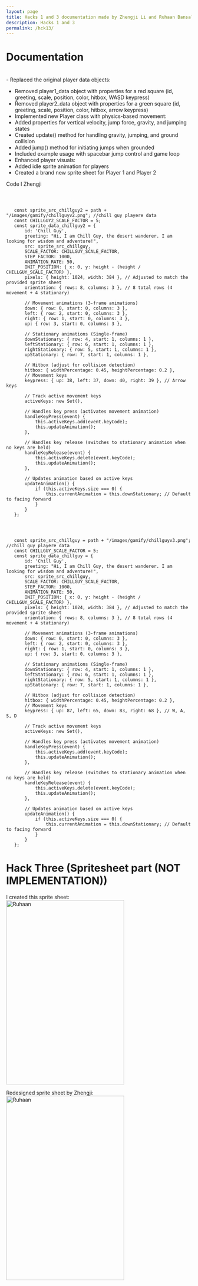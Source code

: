 ```yaml
---
layout: page
title: Hacks 1 and 3 documentation made by Zhengji Li and Ruhaan Bansal
description: Hacks 1 and 3
permalink: /hck13/
---
```


# Documentation
<br> - Replaced the original player data objects:<br>
 - Removed player1_data object with properties for a red square (id, greeting, scale, position, color, hitbox, WASD keypress)<br>
 - Removed player2_data object with properties for a green square (id, greeting, scale, position, color, hitbox, arrow keypress)<br>
 - Implemented new Player class with physics-based movement:<br>
 - Added properties for vertical velocity, jump force, gravity, and jumping states<br>
 - Created update() method for handling gravity, jumping, and ground collision<br>
 - Added jump() method for initiating jumps when grounded<br>
 - Included example usage with spacebar jump control and game loop<br>
 - Enhanced player visuals:<br>
 - Added idle sprite animation for players<br>
 - Created a brand new sprite sheet for Player 1 and Player 2<br>



Code I Zhengji <br>


 ```
 


    const sprite_src_chillguy2 = path + "/images/gamify/chillguyv2.png"; //chill guy playere data
    const CHILLGUY2_SCALE_FACTOR = 5;
    const sprite_data_chillguy2 = {
        id: 'Chill Guy',
        greeting: "Hi, I am Chill Guy, the desert wanderer. I am looking for wisdom and adventure!",
        src: sprite_src_chillguy,
        SCALE_FACTOR: CHILLGUY_SCALE_FACTOR,
        STEP_FACTOR: 1000,
        ANIMATION_RATE: 50,
        INIT_POSITION: { x: 0, y: height - (height / CHILLGUY_SCALE_FACTOR) }, 
        pixels: { height: 1024, width: 384 }, // Adjusted to match the provided sprite sheet
        orientation: { rows: 8, columns: 3 }, // 8 total rows (4 movement + 4 stationary)

        // Movement animations (3-frame animations)
        down: { row: 0, start: 0, columns: 3 },
        left: { row: 2, start: 0, columns: 3 },
        right: { row: 1, start: 0, columns: 3 },
        up: { row: 3, start: 0, columns: 3 },

        // Stationary animations (Single-frame)
        downStationary: { row: 4, start: 1, columns: 1 },
        leftStationary: { row: 6, start: 1, columns: 1 },
        rightStationary: { row: 5, start: 1, columns: 1 },
        upStationary: { row: 7, start: 1, columns: 1 },

        // Hitbox (adjust for collision detection)
        hitbox: { widthPercentage: 0.45, heightPercentage: 0.2 },
        // Movement keys
        keypress: { up: 38, left: 37, down: 40, right: 39 }, // Arrow keys

        // Track active movement keys
        activeKeys: new Set(),

        // Handles key press (activates movement animation)
        handleKeyPress(event) {
            this.activeKeys.add(event.keyCode);
            this.updateAnimation();
        },

        // Handles key release (switches to stationary animation when no keys are held)
        handleKeyRelease(event) {
            this.activeKeys.delete(event.keyCode);
            this.updateAnimation();
        },

        // Updates animation based on active keys
        updateAnimation() {
            if (this.activeKeys.size === 0) {
                this.currentAnimation = this.downStationary; // Default to facing forward
            }
        }
    };




    const sprite_src_chillguy = path + "/images/gamify/chillguyv3.png"; //chill guy playere data
    const CHILLGUY_SCALE_FACTOR = 5;
    const sprite_data_chillguy = {
        id: 'Chill Guy',
        greeting: "Hi, I am Chill Guy, the desert wanderer. I am looking for wisdom and adventure!",
        src: sprite_src_chillguy,
        SCALE_FACTOR: CHILLGUY_SCALE_FACTOR,
        STEP_FACTOR: 1000,
        ANIMATION_RATE: 50,
        INIT_POSITION: { x: 0, y: height - (height / CHILLGUY_SCALE_FACTOR) }, 
        pixels: { height: 1024, width: 384 }, // Adjusted to match the provided sprite sheet
        orientation: { rows: 8, columns: 3 }, // 8 total rows (4 movement + 4 stationary)

        // Movement animations (3-frame animations)
        down: { row: 0, start: 0, columns: 3 },
        left: { row: 2, start: 0, columns: 3 },
        right: { row: 1, start: 0, columns: 3 },
        up: { row: 3, start: 0, columns: 3 },

        // Stationary animations (Single-frame)
        downStationary: { row: 4, start: 1, columns: 1 },
        leftStationary: { row: 6, start: 1, columns: 1 },
        rightStationary: { row: 5, start: 1, columns: 1 },
        upStationary: { row: 7, start: 1, columns: 1 },

        // Hitbox (adjust for collision detection)
        hitbox: { widthPercentage: 0.45, heightPercentage: 0.2 },
        // Movement keys
        keypress: { up: 87, left: 65, down: 83, right: 68 }, // W, A, S, D

        // Track active movement keys
        activeKeys: new Set(),

        // Handles key press (activates movement animation)
        handleKeyPress(event) {
            this.activeKeys.add(event.keyCode);
            this.updateAnimation();
        },

        // Handles key release (switches to stationary animation when no keys are held)
        handleKeyRelease(event) {
            this.activeKeys.delete(event.keyCode);
            this.updateAnimation();
        },

        // Updates animation based on active keys
        updateAnimation() {
            if (this.activeKeys.size === 0) {
                this.currentAnimation = this.downStationary; // Default to facing forward
            }
        }
    };
```

# Hack Three (Spritesheet part (NOT IMPLEMENTATION))


I created this sprite sheet: <br>
<img alt ="Ruhaan" src="chillguyv3.png" width="320" height="500">

Redesigned sprite sheet by Zhengji: <br>
<img alt ="Ruhaan" src="chillguyv2.png" width="320" height="500">
